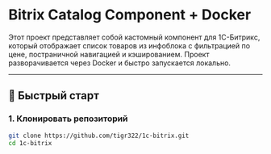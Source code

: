 # Bitrix Catalog Component + Docker

Этот проект представляет собой кастомный компонент для 1С-Битрикс, который отображает список товаров из инфоблока с фильтрацией по цене, постраничной навигацией и кэшированием. Проект разворачивается через Docker и быстро запускается локально.

---

## 🚀 Быстрый старт

### 1. Клонировать репозиторий

```bash
git clone https://github.com/tigr322/1c-bitrix.git
cd 1c-bitrix
